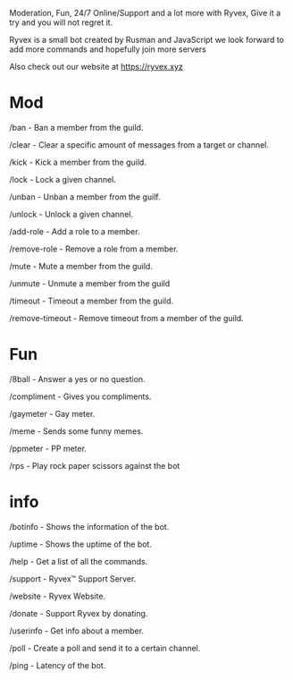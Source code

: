 Moderation, Fun, 24/7 Online/Support and a lot more with Ryvex, Give it a try and you will not regret it.

Ryvex is a small bot created by Rusman and JavaScript we look forward to add more commands and hopefully join more servers

Also check out our website at https://ryvex.xyz

# Mod
/ban - Ban a member from the guild.

/clear - Clear a specific amount of messages from a target or channel.

/kick - Kick a member from the guild.

/lock - Lock a given channel.

/unban - Unban a member from the guilf.

/unlock - Unlock a given channel.

/add-role - Add a role to a member.

/remove-role - Remove a role from a member.

/mute - Mute a member from the guild.

/unmute - Unmute a member from the guild

/timeout - Timeout a member from the guild.

/remove-timeout - Remove timeout from a member of the guild.

# Fun
/8ball - Answer a yes or no question.

/compliment - Gives you compliments.

/gaymeter - Gay meter.

/meme - Sends some funny memes.

/ppmeter - PP meter.

/rps - Play rock paper scissors against the bot

# info
/botinfo - Shows the information of the bot.

/uptime - Shows the uptime of the bot.

/help - Get a list of all the commands.

/support - Ryvex™ Support Server.

/website - Ryvex Website.

/donate - Support Ryvex by donating.

/userinfo - Get info about a member.

/poll - Create a poll and send it to a certain channel.

/ping - Latency of the bot.